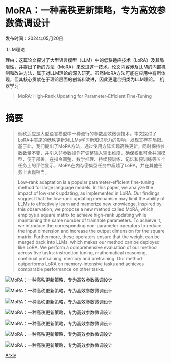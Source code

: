 # MoRA：一种高秩更新策略，专为高效参数微调设计

发布时间：2024年05月20日

`LLM理论

理由：这篇论文探讨了大型语言模型（LLM）中的低秩适应技术（LoRA）及其局限性，并提出了新的方法（MoRA）来改进这一技术。论文内容涉及LLM的内部机制和改进方法，属于对LLM理论的深入研究。虽然MoRA方法可能在应用中有所体现，但其核心贡献在于理论层面的创新和改进，因此更适合归类为LLM理论。` `机器学习`

> MoRA: High-Rank Updating for Parameter-Efficient Fine-Tuning

# 摘要

> 低秩适应是大型语言模型中一种流行的参数高效微调技术。本文探讨了LoRA中实施的低秩更新对LLMs学习新知识能力的影响，发现其存在局限。基于此，我们提出了MoRA方法，通过使用方阵实现高秩更新，同时保持参数数量不变，并引入非参数操作符调整输入输出维度，确保权重可合并回模型，便于部署。在指令调整、数学推理、持续预训练、记忆和预训练等五个任务上的评估显示，MoRA在内存密集型任务中超越了LoRA，并在其他任务上表现相当。

> Low-rank adaptation is a popular parameter-efficient fine-tuning method for large language models. In this paper, we analyze the impact of low-rank updating, as implemented in LoRA. Our findings suggest that the low-rank updating mechanism may limit the ability of LLMs to effectively learn and memorize new knowledge. Inspired by this observation, we propose a new method called MoRA, which employs a square matrix to achieve high-rank updating while maintaining the same number of trainable parameters. To achieve it, we introduce the corresponding non-parameter operators to reduce the input dimension and increase the output dimension for the square matrix. Furthermore, these operators ensure that the weight can be merged back into LLMs, which makes our method can be deployed like LoRA. We perform a comprehensive evaluation of our method across five tasks: instruction tuning, mathematical reasoning, continual pretraining, memory and pretraining. Our method outperforms LoRA on memory-intensive tasks and achieves comparable performance on other tasks.

![MoRA：一种高秩更新策略，专为高效参数微调设计](../../../paper_images/2405.12130/lora.png)

![MoRA：一种高秩更新策略，专为高效参数微调设计](../../../paper_images/2405.12130/our.png)

![MoRA：一种高秩更新策略，专为高效参数微调设计](../../../paper_images/2405.12130/fft-memory-lora.png)

![MoRA：一种高秩更新策略，专为高效参数微调设计](../../../paper_images/2405.12130/moravslora-memory-lora.png)

![MoRA：一种高秩更新策略，专为高效参数微调设计](../../../paper_images/2405.12130/250m-loss.png)

![MoRA：一种高秩更新策略，专为高效参数微调设计](../../../paper_images/2405.12130/1b-loss.png)

![MoRA：一种高秩更新策略，专为高效参数微调设计](../../../paper_images/2405.12130/svd.png)

[Arxiv](https://arxiv.org/abs/2405.12130)